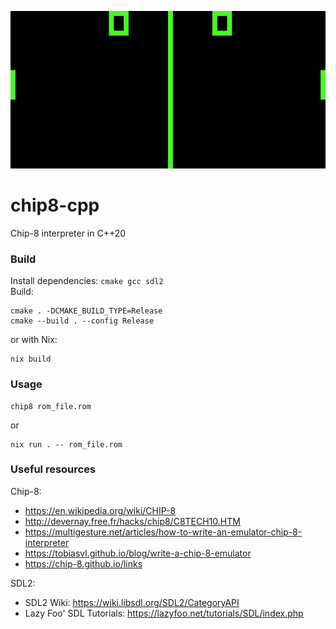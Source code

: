 ![screenshot](./assets/screenshot.png)

# chip8-cpp
Chip-8 interpreter in C++20

### Build
Install dependencies: `cmake gcc sdl2` \
Build:
```
cmake . -DCMAKE_BUILD_TYPE=Release
cmake --build . --config Release
```

or with Nix:
```
nix build
```

### Usage
```
chip8 rom_file.rom
```
or
```
nix run . -- rom_file.rom
```

### Useful resources

Chip-8:
- https://en.wikipedia.org/wiki/CHIP-8
- http://devernay.free.fr/hacks/chip8/C8TECH10.HTM
- https://multigesture.net/articles/how-to-write-an-emulator-chip-8-interpreter
- https://tobiasvl.github.io/blog/write-a-chip-8-emulator
- https://chip-8.github.io/links

SDL2:
- SDL2 Wiki: https://wiki.libsdl.org/SDL2/CategoryAPI
- Lazy Foo' SDL Tutorials: https://lazyfoo.net/tutorials/SDL/index.php

